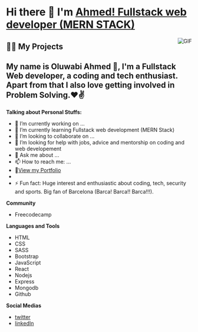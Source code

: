# Hi there 👋 I'm [Ahmed! Fullstack web developer (MERN STACK)](https://)

<img align="right" alt="GIF" src="https://media.giphy.com/media/USV0ym3bVWQJJmNu3N/giphy.gif" />

## 👨‍💻 My Projects

<!--
**Hamlanreh9/hamlanreh9** is a ✨ _special_ ✨ repository because its `README.md` (this file) appears on your GitHub profile.
Here are some ideas to get you started:
-->

## My name is Oluwabi Ahmed 🙌, I'm a Fullstack Web developer, a coding and tech enthusiast. Apart from that I also love getting involved in Problem Solving.❤✌

**Talking about Personal Stuffs:**

- 🔭 I’m currently working on ...
- 🌱 I’m currently learning Fullstack web development (MERN Stack)
- 👯 I’m looking to collaborate on ...
- 🤔 I’m looking for help with jobs, advice and mentorship on coding and web developement
- 💬 Ask me about ...
- 📫 How to reach me: ...
- 📝[View my Portfolio](https://)
- 
- ⚡ Fun fact: Huge interest and enthusiastic about coding, tech, security and sports. Big fan of Barcelona (Barca! Barca!! Barca!!!).

**Community**
- Freecodecamp

**Languages and Tools**
- HTML
- CSS
- SASS
- Bootstrap
- JavaScript
- React
- Nodejs
- Express
- Mongodb
- Github 

**Social Medias**
- [twitter](https://twitter.com/hamlanreh)
- [linkedIn](https://www.linkedin.com/in/ahmed-oluwabi-748844232/)







